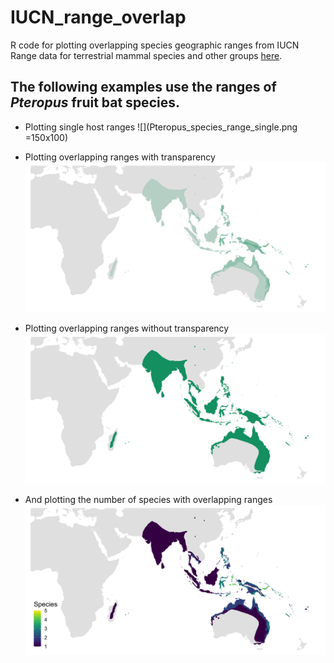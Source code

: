 # IUCN_range_overlap
R code for plotting overlapping species geographic ranges from IUCN
Range data for terrestrial mammal species and other groups [here](https://www.iucnredlist.org/resources/spatial-data-download).

## The following examples use the ranges of *Pteropus* fruit bat species.

- Plotting single host ranges
![](Pteropus_species_range_single.png =150x100)

- Plotting overlapping ranges with transparency
![](Pteropus_species_range_overlap_transparent.png?raw=true)

- Plotting overlapping ranges without transparency
![](Pteropus_species_range_overlap_notransparent.png?raw=true)

- And plotting the number of species with overlapping ranges
![](Pteropus_species_range_overlap_counts.png?raw=true)
